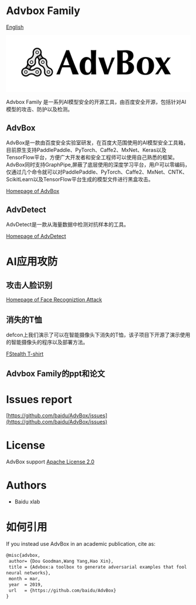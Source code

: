 # Advbox Family

[English](README.md)

![logo](pic/logo.png)

Advbox Family 是一系列AI模型安全的开源工具，由百度安全开源，包括针对AI模型的攻击、防护以及检测。

## AdvBox
AdvBox是一款由百度安全实验室研发，在百度大范围使用的AI模型安全工具箱，目前原生支持PaddlePaddle、PyTorch、Caffe2、MxNet、Keras以及TensorFlow平台，方便广大开发者和安全工程师可以使用自己熟悉的框架。AdvBox同时支持GraphPipe,屏蔽了底层使用的深度学习平台，用户可以零编码，仅通过几个命令就可以对PaddlePaddle、PyTorch、Caffe2、MxNet、CNTK、ScikitLearn以及TensorFlow平台生成的模型文件进行黑盒攻击。

[Homepage of AdvBox](advbox-ch.md)

## AdvDetect
AdvDetect是一款从海量数据中检测对抗样本的工具。

[Homepage of AdvDetect](advbox_family/AdvDetect/README.md)


# AI应用攻防

## 攻击人脸识别

[Homepage of Face Recogniztion Attack](../fgsm/README.md)

## 消失的T恤

defcon上我们演示了可以在智能摄像头下消失的T恤，该子项目下开源了演示使用的智能摄像头的程序以及部署方法。

[FStealth T-shirt](applications/fFStealthTshirt/README.md)

## Advbox Family的ppt和论文

# Issues report
	
[https://github.com/baidu/AdvBox/issues](https://github.com/baidu/AdvBox/issues)

# License

AdvBox support [Apache License 2.0](https://github.com/baidu/AdvBox/blob/master/LICENSE)

# Authors

- Baidu xlab


# 如何引用

If you instead use AdvBox in an academic publication, cite as:

	@misc{advbox,
	 author= {Dou Goodman,Wang Yang,Hao Xin},
	 title = {Advbox:a toolbox to generate adversarial examples that fool neural networks},
	 month = mar,
	 year  = 2019,
	 url   = {https://github.com/baidu/AdvBox}
	}
